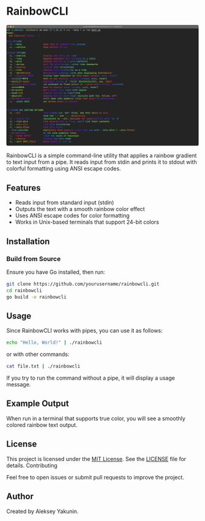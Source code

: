 # RainbowCLI

![Превью](./preview.png)

RainbowCLI is a simple command-line utility that applies a rainbow gradient to text input from a pipe. It reads input from stdin and prints it to stdout with colorful formatting using ANSI escape codes.

## Features
- Reads input from standard input (stdin)
- Outputs the text with a smooth rainbow color effect
- Uses ANSI escape codes for color formatting
- Works in Unix-based terminals that support 24-bit colors

## Installation

### Build from Source
Ensure you have Go installed, then run:

```sh
git clone https://github.com/yourusername/rainbowcli.git
cd rainbowcli
go build -o rainbowcli
```

## Usage 

Since RainbowCLI works with pipes, you can use it as follows:

```sh 
echo "Hello, World!" | ./rainbowcli
```

or with other commands:

```sh
cat file.txt | ./rainbowcli
```

If you try to run the command without a pipe, it will display a usage message.

## Example Output

When run in a terminal that supports true color, you will see a smoothly colored rainbow text output.

## License

This project is licensed under the [MIT License](./LICENSE). See the [LICENSE](./LICENSE) file for details.
Contributing

Feel free to open issues or submit pull requests to improve the project.

## Author 

Created by Aleksey Yakunin.
